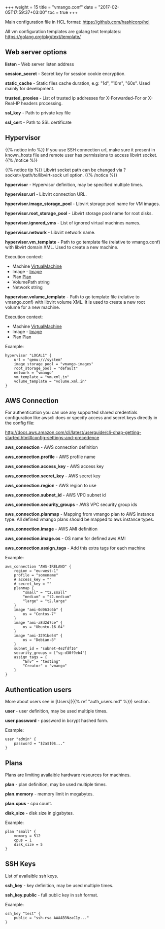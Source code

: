 +++
weight = 15
title = "vmango.conf"
date = "2017-02-05T17:59:37+03:00"
toc = true
+++

Main configuration file in HCL format: https://github.com/hashicorp/hcl

All vm configuration templates are golang text templates: https://golang.org/pkg/text/template/

## Web server options

**listen** - Web server listen address

**session_secret** - Secret key for session cookie encryption. 

**static_cache** - Static files cache duration, e.g: "1d", "10m", "60s". Used mainly for development.

**trusted_proxies** - List of trusted ip addresses for X-Forwarded-For or X-Real-IP headers processing.

**ssl_key** - Path to private key file

**ssl_cert** - Path to SSL certificate

## Hypervisor

{{% notice info %}}
If you use SSH connection url, make sure it present in known_hosts file and remote user has permissions to access libvirt socket.
{{% /notice %}}

{{% notice tip %}}
Libvirt socket path can be changed via ?socket=/path/to/libvirt-sock url option.
{{% /notice %}}

**hypervisor** - Hypervisor definition, may be specified multiple times.

**hypervisor.url** - Libvirt connection URL. 

**hypervisor.image_storage_pool** - Libvirt storage pool name for VM images.

**hypervisor.root_storage_pool** - Libvirt storage pool name for root disks.

**hypervisor.ignored_vms** - List of ignored virtual machines names.

**hypervisor.network** - Libvirt network name.

**hypervisor.vm_template** - Path to go template file (relative to vmango.conf) with libvirt domain XML. Used to create a new machine.

Execution context:

* Machine    [VirtualMachine](https://github.com/subuk/vmango/blob/master/src/vmango/models/vm.go#L56) 
* Image  - [Image](https://github.com/subuk/vmango/blob/master/src/vmango/models/image.go#L18)
* Plan       [Plan](https://github.com/subuk/vmango/blob/master/src/vmango/models/plan.go#L3)
* VolumePath string
* Network    string

**hypervisor.volume_template** - Path to go template file (relative to vmango.conf) with libvirt volume XML. It is used to create a new root volume for a new machine.

Execution context:

* Machine    [VirtualMachine](https://github.com/subuk/vmango/blob/master/src/vmango/models/vm.go#L56) 
* Image  - [Image](https://github.com/subuk/vmango/blob/master/src/vmango/models/image.go#L18)
* Plan       [Plan](https://github.com/subuk/vmango/blob/master/src/vmango/models/plan.go#L3)

Example:

    hypervisor "LOCAL1" {
        url = "qemu:///system"
        image_storage_pool = "vmango-images"
        root_storage_pool = "default"
        network = "vmango"
        vm_template = "vm.xml.in"
        volume_template = "volume.xml.in"
    }

## AWS Connection

For authentication you can use any supported shared credentials configuration like awscli does or specify access and secret keys directly in the config file:

http://docs.aws.amazon.com/cli/latest/userguide/cli-chap-getting-started.html#config-settings-and-precedence

**aws_connection** - AWS connection definition

**aws_connection.profile** - AWS profile name 

**aws_connection.access_key** - AWS access key 

**aws_connection.secret_key** - AWS secret key 


**aws_connection.region** - AWS region to use

**aws_connection.subnet_id** - AWS VPC subnet id

**aws_connection.security_groups** - AWS VPC security group ids

**aws_connection.planmap** - Mapping from vmango plan to AWS instance type. All defined vmango plans should be mapped to aws instance types.

**aws_connection.image** - AWS AMI definition

**aws_connection.image.os** - OS name for defined aws AMI

**aws_connection.assign_tags** - Add this extra tags for each machine

Example:

    aws_connection "AWS-IRELAND" {
        region = "eu-west-1"
        profile = "somename"
        # access_key = ""
        # secret_key = ""
        planmap {
            "small" = "t2.small"
            "medium" = "t2.medium"
            "large" = "t2.large"
        }
        image "ami-0d063c6b" {
            os = "Centos-7"
        }
        image "ami-a8d2d7ce" {
            os = "Ubuntu-16.04"
        }
        image "ami-3291be54" {
            os = "Debian-8"
        }
        subnet_id = "subnet-4e2fdf16"
        security_groups = ["sg-d30f9eb4"]
        assign_tags = {
            "Env" = "testing"
            "Creator" = "vmango"
        }
    }

## Authentication users

More about users see in [Users]({{% ref "auth_users.md" %}}) section.

**user** - user definition, may be used multiple times.

**user.password** - password in bcrypt hashed form.

Example:

    user "admin" {
        password = "$2a$10$..."
    }

## Plans

Plans are limiting availaible hardware resources for machines.

**plan** - plan definition, may be used multiple times.

**plan.memory** - memory limit in megabytes.

**plan.cpus** - cpu count.

**disk_size** - disk size in gigabytes.

Example:

    plan "small" {
        memory = 512
        cpus = 1
        disk_size = 5
    }

## SSH Keys

List of availaible ssh keys.

**ssh_key** - key definition, may be used multiple times.

**ssh_key.public** - full public key in ssh format.

Example:

    ssh_key "test" {
        public = "ssh-rsa AAAAB3NzaC1y..."
    }
